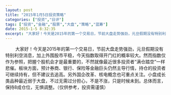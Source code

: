 ```yaml
---
layout: post
title: "2015年1月5日投资策略"
categories: ["投资","日评"]
tags: ["投资","金融","股票","大盘","策略","蓝筹"]
date: 2015-1-5 8:32:35
excerpt: "大家好！今天是2015年的第一个交易日，节前大盘走势强劲，元旦假期没有特别利空消息，加上外围股市平稳……"
---
```

&nbsp;&nbsp;&nbsp;&nbsp;&nbsp;&nbsp;&nbsp;&nbsp;大家好！今天是2015年的第一个交易日，节前大盘走势强劲，元旦假期没有特别利空消息，加上外围股市平稳，今天指数取得开门红的概率较大。然而指数仅作为参照，把握个股机会才是最重要的，不然就像最近很多投资者“满仓踏空”一样悲催。板块方面，预计券商、银行、保险等金融巨头仍然主导行情，持仓的投资者可继续持有，但不建议去追高。另外国企改革、核电概念也可重点关注。小盘成长类品种最近弱于大盘，不过无需过分担心，不是不涨，只是时候未到。总体而言，保持8成仓位，无惧调整。（仅供参考，投资需谨慎）